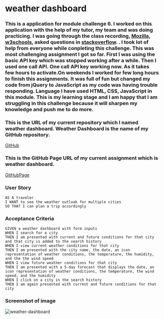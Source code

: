 # weather dashboard

### This is a  application for module challenge 6. I worked on this application with the help of my tutor, my team and was doing practicing. I was going through the class recording, [Mozilla]( https://developer.mozilla.org/en-US/docs/Web/JavaScript "dev.Mozilla"), [w3schools](https://www.w3schools.com/js/ "w3Schools"), asked questions in [stackoverflow](https://stackoverflow.com "stackoverflow.com"). . I took lot of help from everyone while conpleting this challenge. This was most challenging assignment I got so far. First I was using the basic API key which was stopped working after a while. Then I used one call API. One call API key working now. As it takes few hours to activate.On weekends I worked for few long hours to finish this assignments. It was full of fun but changed my code from jQuery to JavaScript as my code was having trouble responding. Language I have used HTML, CSS, JavaScript in this module. This is my learning stage and I am happy that I am struggling in this challenge because it will sharpen my knowledge and push me to do more. 

### This is the URL of my current repository which I named weather dashboard. Weather Dashboard is the name of my GitHub repository.
[GitHub](https://github.com/jaya4ever/weather-dashboard "GitHub Repository")

### This is the GitHub Page URL of my current assignment which is weather dashboard.
[GitHubPage]( https://jaya4ever.github.io/weather-dashboard/ "GitHub Page")


### User Story

```
AS A traveler
I WANT to see the weather outlook for multiple cities
SO THAT I can plan a trip accordingly
```


### Acceptance Criteria

```
GIVEN a weather dashboard with form inputs
WHEN I search for a city
THEN I am presented with current and future conditions for that city and that city is added to the search history
WHEN I view current weather conditions for that city
THEN I am presented with the city name, the date, an icon representation of weather conditions, the temperature, the humidity, and the the wind speed
WHEN I view future weather conditions for that city
THEN I am presented with a 5-day forecast that displays the date, an icon representation of weather conditions, the temperature, the wind speed, and the humidity
WHEN I click on a city in the search history
THEN I am again presented with current and future conditions for that city
```

### Screenshot of image
![weather-dashboard](https://user-images.githubusercontent.com/111536082/200661766-38afa1f1-dbf8-4442-8979-a576d9474693.jpg)